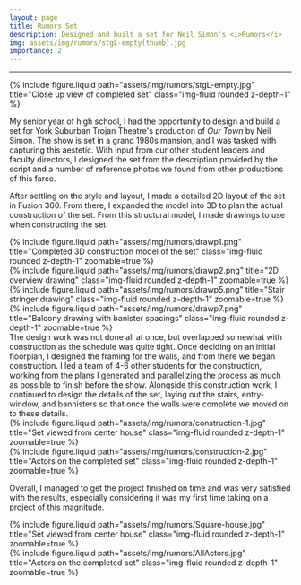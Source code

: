 ```yaml
---
layout: page
title: Rumors Set
description: Designed and built a set for Neil Simon's <i>Rumors</i>
img: assets/img/rumors/stgL-empty(thumb).jpg
importance: 2
---
```

-----
{% include figure.liquid path="assets/img/rumors/stgL-empty.jpg" title="Close up view of completed set" class="img-fluid rounded z-depth-1" %}

My senior year of high school, I had the opportunity to design and build a set for York Suburban Trojan Theatre's production of <i>Our Town</i> by Neil Simon. The show is set in a grand 1980s mansion, and I was tasked with capturing this aestetic. With input from our other student leaders and faculty directors, I designed the set from the description provided by the script and a number of reference photos we found from other productions of this farce. 

After settling on the style and layout, I made a detailed 2D layout of the set in Fusion 360. From there, I expanded the model into 3D to plan the actual construction of the set. From this structural model, I made drawings to use when constructing the set.

<div class="row justify-content-sm-center">
    <div class="col-md-8 align-self-center">
        {% include figure.liquid path="assets/img/rumors/drawp1.png" title="Completed 3D construction model of the set" class="img-fluid rounded z-depth-1" zoomable=true %}
    </div>
</div>
<div class="row justify-content-sm-center">
    <div class="col-md mt-3 mt-md-0">
        {% include figure.liquid path="assets/img/rumors/drawp2.png" title="2D overview drawing" class="img-fluid rounded z-depth-1" zoomable=true %}
    </div>
    <div class="col-md mt-3 mt-md-0">
        {% include figure.liquid path="assets/img/rumors/drawp5.png" title="Stair stringer drawing" class="img-fluid rounded z-depth-1" zoomable=true %}
    </div>
    <div class="col-md mt-3 mt-md-0">
        {% include figure.liquid path="assets/img/rumors/drawp7.png" title="Balcony drawing with banister spacings" class="img-fluid rounded z-depth-1" zoomable=true %}
    </div>
</div>
The design work was not done all at once, but overlapped somewhat with construction as the schedule was quite tight. Once deciding on an initial floorplan, I designed the framing for the walls, and from there we began construction. I led a team of 4-6 other students for the construction, working from the plans I generated and parallelizing the process as much as possible to finish before the show. Alongside this construction work, I continued to design the details of the set, laying out the stairs, entry-window, and bannisters so that once the walls were complete we moved on to these details.
<div class="row justify-content-sm-center">
    <div class="col-sm-9 align-self-center">
        {% include figure.liquid path="assets/img/rumors/construction-1.jpg" title="Set viewed from center house" class="img-fluid rounded z-depth-1" zoomable=true %}
    </div>
    <div class="col-sm-9 align-self-center">
        {% include figure.liquid path="assets/img/rumors/construction-2.jpg" title="Actors on the completed set" class="img-fluid rounded z-depth-1" zoomable=true %}
    </div>
</div>

Overall, I managed to get the project finished on time and was very satisfied with the results, especially considering it was my first time taking on a project of this magnitude.

<div class="row justify-content-sm-center">
    <div class="col-sm-9 align-self-center">
        {% include figure.liquid path="assets/img/rumors/Square-house.jpg" title="Set viewed from center house" class="img-fluid rounded z-depth-1" zoomable=true %}
    </div>
    <div class="col-sm-9 align-self-center">
        {% include figure.liquid path="assets/img/rumors/AllActors.jpg" title="Actors on the completed set" class="img-fluid rounded z-depth-1" zoomable=true %}
    </div>
</div>